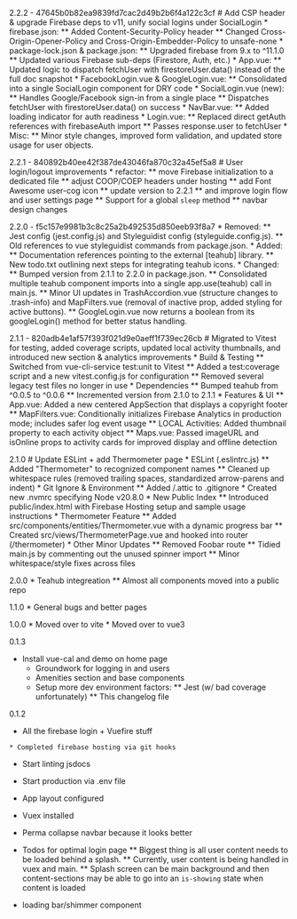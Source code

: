 2.2.2 - 47645b0b82ea9839fd7cac2d49b2b6f4a122c3cf
    # Add CSP header & upgrade Firebase deps to v11, unify social logins under SocialLogin
    * firebase.json:
        ** Added Content-Security-Policy header
        ** Changed Cross-Origin-Opener-Policy and Cross-Origin-Embedder-Policy to unsafe-none
    * package-lock.json & package.json:
        ** Upgraded firebase from 9.x to ^11.1.0
        ** Updated various Firebase sub-deps (Firestore, Auth, etc.)
    * App.vue:
        ** Updated logic to dispatch fetchUser with firestoreUser.data() instead of the full doc snapshot
    * FacebookLogin.vue & GoogleLogin.vue:
        ** Consolidated into a single SocialLogin component for DRY code
    * SocialLogin.vue (new):
        ** Handles Google/Facebook sign-in from a single place
        ** Dispatches fetchUser with firestoreUser.data() on success
    * NavBar.vue:
        ** Added loading indicator for auth readiness
    * Login.vue:
        ** Replaced direct getAuth references with firebaseAuth import
        ** Passes response.user to fetchUser
    * Misc:
        ** Minor style changes, improved form validation, and updated store usage for user objects.

2.2.1 - 840892b40ee42f387de43046fa870c32a45ef5a8
    # User login/logout improvements
    * refactor:
       ** move Firebase initialization to a dedicated file
       ** adjust COOP/COEP headers under hosting
       ** add Font Awesome user-cog icon
       ** update version to 2.2.1
       ** and improve login flow and user settings page
       ** Support for a global `sleep` method
       ** navbar design changes

2.2.0 - f5c157e9981b3c8c25a2b492535d850eeb93f8a7
    * Removed:
    ** Jest config (jest.config.js) and Styleguidist config (styleguide.config.js).
    ** Old references to vue styleguidist commands from package.json.
    * Added:
    ** Documentation references pointing to the external [teahub] library.
    ** New todo.txt outlining next steps for integrating teahub icons.
    * Changed:
    ** Bumped version from 2.1.1 to 2.2.0 in package.json.
    ** Consolidated multiple teahub component imports into a single app.use(teahub) call in main.js.
    ** Minor UI updates in TrashAccordion.vue (structure changes to .trash-info) and MapFilters.vue (removal of inactive prop, added styling for active buttons).
    ** GoogleLogin.vue now returns a boolean from its googleLogin() method for better status handling.

2.1.1 - 820adb4e1af57f393f021d9e0aeff1f739ec26cb
    # Migrated to Vitest for testing, added coverage scripts, updated local activity thumbnails, and introduced new section & analytics improvements
    * Build & Testing
    ** Switched from vue-cli-service test:unit to Vitest
    ** Added a test:coverage script and a new vitest.config.js for configuration
    ** Removed several legacy test files no longer in use
    * Dependencies
    ** Bumped teahub from ^0.0.5 to ^0.0.6
    ** Incremented version from 2.1.0 to 2.1.1
    * Features & UI
    ** App.vue: Added a new centered AppSection that displays a copyright footer
    ** MapFilters.vue: Conditionally initializes Firebase Analytics in production mode; includes safer log event usage
    ** LOCAL Activities: Added thumbnail property to each activity object
    ** Maps.vue: Passed imageURL and isOnline props to activity cards for improved display and offline detection

2.1.0
    # Update ESLint + add Thermometer page
    * ESLint (.eslintrc.js)
    ** Added "Thermometer" to recognized component names
    ** Cleaned up whitespace rules (removed trailing spaces, standardized arrow-parens and indent)
    * Git Ignore & Environment
    ** Added /.attic to .gitignore
    * Created new .nvmrc specifying Node v20.8.0
    * New Public Index
    ** Introduced public/index.html with Firebase Hosting setup and sample usage instructions
    * Thermometer Feature
    ** Added src/components/entities/Thermometer.vue with a dynamic progress bar
    ** Created src/views/ThermometerPage.vue and hooked into router (/thermometer)
    * Other Minor Updates
    ** Removed Foobar route
    ** Tidied main.js by commenting out the unused spinner import
    ** Minor whitespace/style fixes across files

2.0.0
	* Teahub integreation
	** Almost all components moved into a public repo

1.1.0
	* General bugs and better pages

1.0.0
	* Moved over to vite
	* Moved over to vue3

0.1.3
  * Install vue-cal and demo on home page
	* Groundwork for logging in and users
	* Amenities section and base components
	* Setup more dev environment factors:
	** Jest (w/ bad coverage unfortunately)
	** This changelog file

0.1.2
   * All the firebase login + Vuefire stuff

	* Completed firebase hosting via git hooks
    
   * Start linting jsdocs
   
   * Start production via .env file
   
   * App layout configured
   
   * Vuex installed
   
   * Perma collapse navbar because it looks better
   
   * Todos for optimal login page
   ** Biggest thing is all user content needs to be loaded behind a splash.
   ** Currently, user content is being handled in vuex and main.
   ** Splash screen can be main background and then content-sections may be able to go into an `is-showing` state when content is loaded
   
   * loading bar/shimmer component
